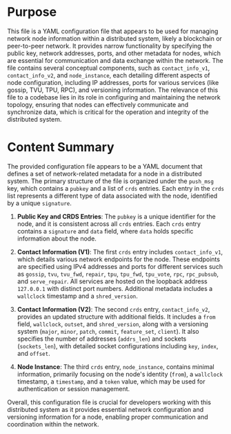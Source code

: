 # Purpose
This file is a YAML configuration file that appears to be used for managing network node information within a distributed system, likely a blockchain or peer-to-peer network. It provides narrow functionality by specifying the public key, network addresses, ports, and other metadata for nodes, which are essential for communication and data exchange within the network. The file contains several conceptual components, such as `contact_info_v1`, `contact_info_v2`, and `node_instance`, each detailing different aspects of node configuration, including IP addresses, ports for various services (like gossip, TVU, TPU, RPC), and versioning information. The relevance of this file to a codebase lies in its role in configuring and maintaining the network topology, ensuring that nodes can effectively communicate and synchronize data, which is critical for the operation and integrity of the distributed system.
# Content Summary
The provided configuration file appears to be a YAML document that defines a set of network-related metadata for a node in a distributed system. The primary structure of the file is organized under the `push_msg` key, which contains a `pubkey` and a list of `crds` entries. Each entry in the `crds` list represents a different type of data associated with the node, identified by a unique `signature`.

1. **Public Key and CRDS Entries**: The `pubkey` is a unique identifier for the node, and it is consistent across all `crds` entries. Each `crds` entry contains a `signature` and `data` field, where `data` holds specific information about the node.

2. **Contact Information (V1)**: The first `crds` entry includes `contact_info_v1`, which details various network endpoints for the node. These endpoints are specified using IPv4 addresses and ports for different services such as `gossip`, `tvu`, `tvu_fwd`, `repair`, `tpu`, `tpu_fwd`, `tpu_vote`, `rpc`, `rpc_pubsub`, and `serve_repair`. All services are hosted on the loopback address `127.0.0.1` with distinct port numbers. Additional metadata includes a `wallclock` timestamp and a `shred_version`.

3. **Contact Information (V2)**: The second `crds` entry, `contact_info_v2`, provides an updated structure with additional fields. It includes a `from` field, `wallclock`, `outset`, and `shred_version`, along with a versioning system (`major`, `minor`, `patch`, `commit`, `feature_set`, `client`). It also specifies the number of addresses (`addrs_len`) and sockets (`sockets_len`), with detailed socket configurations including `key`, `index`, and `offset`.

4. **Node Instance**: The third `crds` entry, `node_instance`, contains minimal information, primarily focusing on the node's identity (`from`), a `wallclock` timestamp, a `timestamp`, and a `token` value, which may be used for authentication or session management.

Overall, this configuration file is crucial for developers working with this distributed system as it provides essential network configuration and versioning information for a node, enabling proper communication and coordination within the network.
